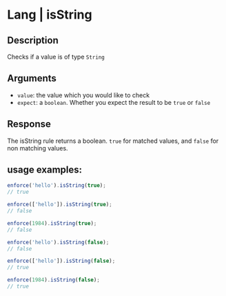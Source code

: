 # Lang | isString

## Description
Checks if a value is of type `String`

## Arguments
* `value`: the value which you would like to check
* `expect`: a `boolean`. Whether you expect the result to be `true` or `false`

## Response
The isString rule returns a boolean. `true` for matched values, and `false` for non matching values.

## usage examples:

```js
enforce('hello').isString(true);
// true
```

```js
enforce(['hello']).isString(true);
// false
```

```js
enforce(1984).isString(true);
// false
```

```js
enforce('hello').isString(false);
// false
```

```js
enforce(['hello']).isString(false);
// true
```

```js
enforce(1984).isString(false);
// true
```